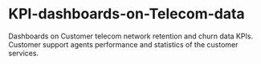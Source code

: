 # KPI-dashboards-on-Telecom-data
Dashboards on Customer telecom network retention and churn data KPIs. Customer support agents performance and statistics of the customer services.  
